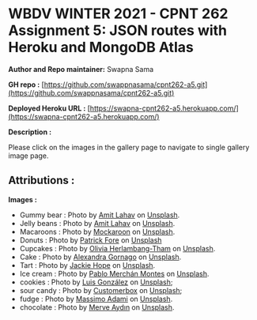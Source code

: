 # WBDV WINTER 2021 - CPNT 262 Assignment 5: JSON routes with Heroku and MongoDB Atlas

**Author and Repo maintainer:** Swapna Sama

**GH repo :** [https://github.com/swappnasama/cpnt262-a5.git](https://github.com/swappnasama/cpnt262-a5.git)

**Deployed Heroku URL :** [https://swapna-cpnt262-a5.herokuapp.com/](https://swapna-cpnt262-a5.herokuapp.com/)

**Description :**

Please click on the images in the gallery page to navigate to single gallery image page.

## Attributions :

**Images :**

  - Gummy bear : Photo by [Amit Lahav](https://unsplash.com/@amit_lahav?utm_source=unsplash&utm_medium=referral&utm_content=creditCopyText) on [Unsplash](https://unsplash.com/s/photos/candy?utm_source=unsplash&utm_medium=referral&utm_content=creditCopyText).
  - Jelly beans : Photo by [Amit Lahav](https://unsplash.com/@amit_lahav?utm_source=unsplash&utm_medium=referral&utm_content=creditCopyText) on [Unsplash](https://unsplash.com/s/photos/candy?utm_source=unsplash&utm_medium=referral&utm_content=creditCopyText).
  - Macaroons : Photo by [Mockaroon](https://unsplash.com/@mockaroon?utm_source=unsplash&utm_medium=referral&utm_content=creditCopyText) on [Unsplash](https://unsplash.com/s/photos/candy?utm_source=unsplash&utm_medium=referral&utm_content=creditCopyText).
  - Donuts : Photo by [Patrick Fore](https://unsplash.com/@patrickian4?utm_source=unsplash&utm_medium=referral&utm_content=creditCopyText) on [Unsplash](https://unsplash.com/s/photos/sweet-treats?utm_source=unsplash&utm_medium=referral&utm_content=creditCopyText)
  - Cupcakes : Photo by [Olivia Herlambang-Tham](https://unsplash.com/@oliviaht?utm_source=unsplash&utm_medium=referral&utm_content=creditCopyText) on [Unsplash](https://unsplash.com/@oliviaht?utm_source=unsplash&utm_medium=referral&utm_content=creditCopyText).
  - Cake : Photo by [Alexandra Gornago](https://unsplash.com/@alexagornago?utm_source=unsplash&utm_medium=referral&utm_content=creditCopyText) on [Unsplash](https://unsplash.com/s/photos/cake?utm_source=unsplash&utm_medium=referral&utm_content=creditCopyText).
  - Tart : Photo by [Jackie Hope](https://unsplash.com/@jackieboylhart?utm_source=unsplash&utm_medium=referral&utm_content=creditCopyText) on [Unsplash](https://unsplash.com/s/photos/tart?utm_source=unsplash&utm_medium=referral&utm_content=creditCopyText).
  - Ice cream : Photo by [Pablo Merchán Montes](https://unsplash.com/@pablomerchanm?utm_source=unsplash&utm_medium=referral&utm_content=creditCopyText) on [Unsplash](https://unsplash.com/s/photos/sweet?utm_source=unsplash&utm_medium=referral&utm_content=creditCopyText).
  - cookies : Photo by [Luis González](https://unsplash.com/@porfgonzs?utm_source=unsplash&utm_medium=referral&utm_content=creditCopyText) on [Unsplash](https://unsplash.com/s/photos/confectionery?utm_source=unsplash&utm_medium=referral&utm_content=creditCopyText);
  - sour candy : Photo by [Customerbox](https://unsplash.com/@customerbox?utm_source=unsplash&utm_medium=referral&utm_content=creditCopyText) on [Unsplash](https://unsplash.com/s/photos/candy?utm_source=unsplash&utm_medium=referral&utm_content=creditCopyText);
  - fudge : Photo by [Massimo Adami](https://unsplash.com/@massimo_adami?utm_source=unsplash&utm_medium=referral&utm_content=creditCopyText) on [Unsplash](https://unsplash.com/s/photos/dessert?utm_source=unsplash&utm_medium=referral&utm_content=creditCopyText).
  - chocolate : Photo by [Merve Aydın](https://unsplash.com/@viledaaa?utm_source=unsplash&utm_medium=referral&utm_content=creditCopyText) on [Unsplash](https://unsplash.com/s/photos/chocolate-confectinery?utm_source=unsplash&utm_medium=referral&utm_content=creditCopyText).













    

